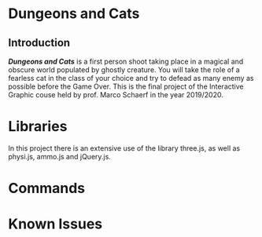 # Dungeons and Cats
## Introduction
***Dungeons and Cats*** is a first person shoot taking place in a magical and obscure world populated by ghostly creature. You will take the role of a fearless cat in the class of your choice and try to defead as many enemy as possible before the Game Over. 
This is the final project of the Interactive Graphic couse held by prof. Marco Schaerf in the year 2019/2020.
# Libraries
In this project there is an extensive use of the library three.js, as well as physi.js, ammo.js and jQuery.js.
# Commands
# Known Issues
